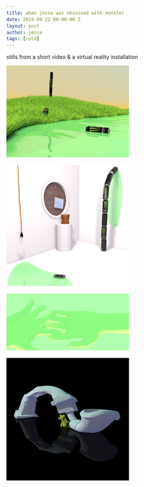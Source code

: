 ```yaml
---
title: when jessa was obsessed with monster
date: 2019-09-22 00:00:00 Z
layout: post
author: jessa
tags: [cold]
---
```


stills from a short video & a virtual reality installation
<p> 
	<img src="/images/monsters1.jpg" alt="monster1" width="320">
	<br>
	<br>
	<img src="/images/monsters2.jpg" alt="monster2" width="320">
	<br>
	<br>
	<img src="/images/monsters3.png" alt="monster3" width="320">
	<br>
	<br>
	<img src="/images/monsters4.jpg" alt="monster4" width="320">
</p>
